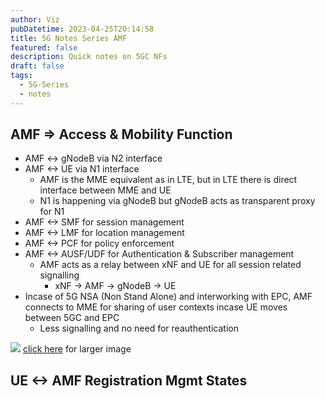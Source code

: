 ```yaml
---
author: Viz
pubDatetime: 2023-04-25T20:14:58
title: 5G Notes Series AMF
featured: false
description: Quick notes on 5GC NFs
draft: false
tags:
  - 5G-Series
  - notes
---
```


## AMF => Access & Mobility Function

* AMF <-> gNodeB via N2 interface
* AMF <-> UE via N1 interface
	* AMF is the MME equivalent as in LTE, but in LTE there is direct interface between MME and UE
	* N1 is happening via gNodeB but gNodeB acts as transparent proxy for N1
* AMF <-> SMF for session management
* AMF <-> LMF for location management
* AMF <-> PCF for policy enforcement
* AMF <-> AUSF/UDF for Authentication & Subscriber management
	*  AMF acts as a relay between xNF and UE for all session related signalling
		* xNF -> AMF -> gNodeB -> UE
* Incase of 5G NSA (Non Stand Alone) and interworking with EPC, AMF connects to MME for sharing of user contexts incase UE moves between 5GC and EPC
	* Less signalling and no need for reauthentication

![](http://www.plantuml.com/plantuml/proxy?cache=no&src=https://raw.githubusercontent.com/kspviswa/site/master/src/content/blog/uml/amf.puml)
[click here](http://www.plantuml.com/plantuml/proxy?cache=no&src=https://raw.githubusercontent.com/kspviswa/site/master/src/content/blog/uml/amf.puml) for larger image

## UE <-> AMF Registration Mgmt States

